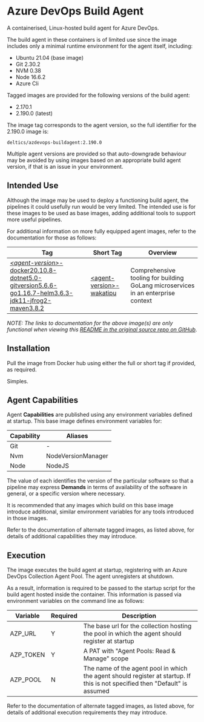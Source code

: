 # Azure DevOps Build Agent

A containerised, Linux-hosted build agent for Azure DevOps.

The build agent in these containers is of limited use since the image includes only a minimal runtime environment for the agent itself, including:

* Ubuntu 21.04 (base image)
* Git 2.30.2
* NVM 0.38
* Node 16.6.2
* Azure Cli

Tagged images are provided for the following versions of the build agent:

* 2.170.1
* 2.190.0 (latest)

The image tag corresponds to the agent version, so the full identifier for the 2.190.0 image is:

`deltics/azdevops-buildagent:2.190.0`

Multiple agent versions are provided so that auto-downgrade behaviour may be avoided by using images based on an appropriate build agent version, if that is an issue in your environment.


## Intended Use

Although the image may be used to deploy a functioning build agent, the pipelines it could usefully run would be very limited.  The intended use is for these images to be used as base images, adding additional tools to support more useful pipelines.

For additional information on more fully equipped agent images, refer to the documentation for those as follows:

| Tag | Short Tag | Overview |
| --- | --------- | -------- |
| [*&lt;agent-version&gt;*-docker20.10.8-dotnet5.0-gitversion5.6.6-go1.16.7-helm3.6.3-jdk11-jfrog2-maven3.8.2](README-wakatipu.md) | [&lt;agent-version&gt;-wakatipu](README-wakatipu.md) | Comprehensive tooling for building GoLang microservices in an enterprise context |

_NOTE: The links to documentation for the above image(s) are only functional when viewing this [README in the original source repo on GitHub](https://github.com/deltics/azdevops-buildagent/blob/master/README.md)_.


## Installation

Pull the image from Docker hub using either the full or short tag if provided, as required.

Simples.


## Agent Capabilities

Agent **Capabilities** are published using any environment variables defined at startup.  This base image defines environment variables for:

| Capability | Aliases |
| ---------- | ------- |
| Git  | - |
| Nvm  | NodeVersionManager |
| Node | NodeJS |

The value of each identifies the version of the particular software so that a pipeline may express **Demands** in terms of availability of the software in general, or a specific version where necessary.

It is recommended that any images which build on this base image introduce additional, similar environment variables for any tools introduced in those images.

Refer to the documentation of alternate tagged images, as listed above, for details of additional capabilities they may introduce.


## Execution

The image executes the build agent at startup, registering with an Azure DevOps Collection Agent Pool.  The agent unregisters at shutdown.

As a result, information is required to be passed to the startup script for the build agent hosted inside the container.  This information is passed via environment variables on the command line as follows:

| Variable   | Required | Description |
| ---------- | --- | --- |
| AZP_URL    | Y | The base url for the collection hosting the pool in which the agent should register at startup |
| AZP_TOKEN  | Y| A PAT with "Agent Pools: Read & Manage" scope
| AZP_POOL   | N | The name of the agent pool in which the agent should register at startup.  If this is not specified then "Default" is assumed

Refer to the documentation of alternate tagged images, as listed above, for details of additional execution requirements they may introduce.